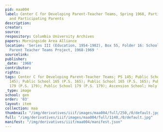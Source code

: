 ```yaml
---
pid: maa004
label: Center C for Developing Parent-Teacher Teams, Spring 1968, Participating Teachers
  and Participating Parents
description:
creator:
source:
respository: Columbia University Archives
papers: Morningside Area Alliance
location: 'Series III (Education, 1954-1982), Box 55, Folder 16: School District 5:
  Parent Teacher Teams Project, 1968-1969 '
sourcelink:
publisher:
_date: '1968'
contributor:
rights:
tags: Center C for Developing Parent-Teacher Teams; PS 145; Public School 145 (P.S.
  145); Public School 165 (P.S. 165); Public School 165 (P.S. 165); Public School
  179 (P.S. 179); Public School 179 (P.S. 179); Ascension School; Holy Name School                            ;
_type: image
school: gen
order: '03'
layout: item
collection: maa
thumbnail: "/img/derivatives/iiif/images/maa004/full/250,/0/default.jpg"
full: "/img/derivatives/iiif/images/maa004/full/1140,/0/default.jpg"
manifest: "/img/derivatives/iiif/maa004/manifest.json"
---
```

